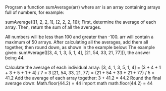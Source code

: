Program a function sumAverage(arr) where arr is an array containing arrays full of numbers, for example:

sumAverage([[1, 2, 2, 1], [2, 2, 2, 1]]);
First, determine the average of each array. Then, return the sum of all the averages.

All numbers will be less than 100 and greater than -100.
arr will contain a maximum of 50 arrays.
After calculating all the averages, add them all together, then round down, as shown in the example below:
The example given: sumAverage([[3, 4, 1, 3, 5, 1, 4], [21, 54, 33, 21, 77]]), the answer being 44.

Calculate the average of each individual array:
[3, 4, 1, 3, 5, 1, 4] = (3 + 4 + 1 + 3 + 5 + 1 + 4) / 7 = 3
[21, 54, 33, 21, 77] = (21 + 54 + 33 + 21 + 77) / 5 = 41.2
Add the average of each array together:
3 + 41.2 = 44.2
Round the final average down:
Math.floor(44.2) = 44
import math
math.floor(44.2) = 44